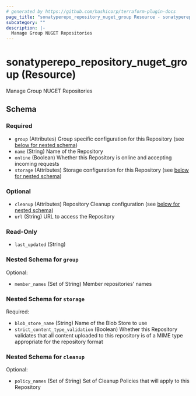 ```yaml
---
# generated by https://github.com/hashicorp/terraform-plugin-docs
page_title: "sonatyperepo_repository_nuget_group Resource - sonatyperepo"
subcategory: ""
description: |-
  Manage Group NUGET Repositories
---
```


# sonatyperepo_repository_nuget_group (Resource)

Manage Group NUGET Repositories



<!-- schema generated by tfplugindocs -->
## Schema

### Required

- `group` (Attributes) Group specific configuration for this Repository (see [below for nested schema](#nestedatt--group))
- `name` (String) Name of the Repository
- `online` (Boolean) Whether this Repository is online and accepting incoming requests
- `storage` (Attributes) Storage configuration for this Repository (see [below for nested schema](#nestedatt--storage))

### Optional

- `cleanup` (Attributes) Repository Cleanup configuration (see [below for nested schema](#nestedatt--cleanup))
- `url` (String) URL to access the Repository

### Read-Only

- `last_updated` (String)

<a id="nestedatt--group"></a>
### Nested Schema for `group`

Optional:

- `member_names` (Set of String) Member repositories' names


<a id="nestedatt--storage"></a>
### Nested Schema for `storage`

Required:

- `blob_store_name` (String) Name of the Blob Store to use
- `strict_content_type_validation` (Boolean) Whether this Repository validates that all content uploaded to this repository is of a MIME type appropriate for the repository format


<a id="nestedatt--cleanup"></a>
### Nested Schema for `cleanup`

Optional:

- `policy_names` (Set of String) Set of Cleanup Policies that will apply to this Repository
